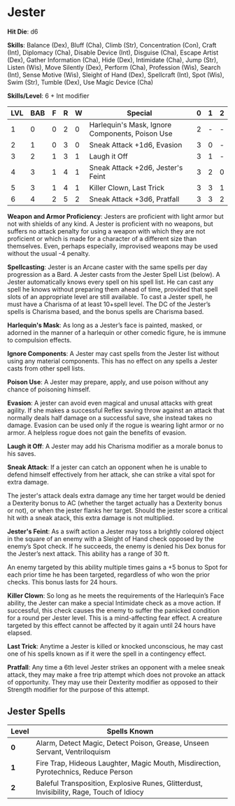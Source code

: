 # Jester

**Hit Die**: d6

**Skills**: Balance (Dex), Bluff (Cha), Climb (Str), Concentration (Con), Craft (Int), Diplomacy (Cha), Disable Device (Int), Disguise (Cha), Escape Artist (Dex), Gather Information (Cha), Hide (Dex), Intimidate (Cha), Jump (Str), Listen (Wis), Move Silently (Dex), Perform (Cha), Profession (Wis), Search (Int), Sense Motive (Wis), Sleight of Hand (Dex), Spellcraft (Int), Spot (Wis), Swim (Str), Tumble (Dex), Use Magic Device (Cha)

**Skills/Level**: 6 + Int modifier

LVL | BAB | F | R | W | Special | 0 | 1 | 2
--- | --- | - | - | - | ------- | - | - | -
1   | 0   | 0 | 2 | 0 | Harlequin's Mask, Ignore Components, Poison Use | 2 |  -  |  -  
2   | 1   | 0 | 3 | 0 | Sneak Attack +1d6, Evasion | 3 | 0 |  -  
3   | 2   | 1 | 3 | 1 | Laugh it Off | 3 | 1 | -
4   | 3   | 1 | 4 | 1 | Sneak Attack +2d6, Jester's Feint | 3 | 2 | 0
5   | 3   | 1 | 4 | 1 | Killer Clown, Last Trick | 3 | 3 | 1
6   | 4   | 2 | 5 | 2 | Sneak Attack +3d6, Pratfall | 3 | 3 | 2

**Weapon and Armor Proficiency**: Jesters are proficient with light armor but not with shields of any kind. A Jester is proficient with no weapons, but suffers no attack penalty for using a weapon with which they are not proficient or which is made for a character of a different size than themselves. Even, perhaps especially, improvised weapons may be used without the usual -4 penalty.

**Spellcasting**: Jester is an Arcane caster with the same spells per day progression as a Bard. A Jester casts from the Jester Spell List (below). A Jester automatically knows every spell on his spell list. He can cast any spell he knows without preparing them ahead of time, provided that spell slots of an appropriate level are still available. To cast a Jester spell, he must have a Charisma of at least 10+spell level. The DC of the Jester’s spells is Charisma based, and the bonus spells are Charisma based.

**Harlequin's Mask**: As long as a Jester’s face is painted, masked, or adorned in the manner of a harlequin or other comedic figure, he is immune to compulsion effects.

**Ignore Components**: A Jester may cast spells from the Jester list without using any material components. This has no effect on any spells a Jester casts from other spell lists.

**Poison Use**: A Jester may prepare, apply, and use poison without any chance of poisoning himself.

**Evasion**: A jester can avoid even magical and unusal attacks with great agility. If she makes a successful Reflex saving throw against an attack that normally deals half damage on a successful save, she instead takes no damage. Evasion can be used only if the rogue is wearing light armor or no armor. A helpless rogue does not gain the benefits of evasion.

**Laugh it Off**: A Jester may add his Charisma modifier as a morale bonus to his saves.

**Sneak Attack**: If a jester can catch an opponent when he is unable to defend himself effectively from her attack, she can strike a vital spot for extra damage. 

The jester's attack deals extra damage any time her target would be denied a Dexterity bonus to AC (whether the target actually has a Dexterity bonus or not), or when the jester flanks her target. Should the jester score a critical hit with a sneak atack, this extra damage is not multiplied. 

**Jester's Feint**: As a swift action a Jester may toss a brightly colored object in the square of an enemy with a Sleight of Hand check opposed by the enemy’s Spot check. If he succeeds, the enemy is denied his Dex bonus for the Jester’s next attack. This ability has a range of 30 ft.

An enemy targeted by this ability multiple times gains a +5 bonus to Spot for each prior time he has been targeted, regardless of who won the prior checks. This bonus lasts for 24 hours.

**Killer Clown**: So long as he meets the requirements of the Harlequin’s Face ability, the Jester can make a special Intimidate check as a move action. If successful, this check causes the enemy to suffer the panicked condition for a round per Jester level. This is a mind-affecting fear effect. A creature targeted by this effect cannot be affected by it again until 24 hours have elapsed.

**Last Trick**: Anytime a Jester is killed or knocked unconscious, he may cast one of his spells known as if it were the spell in a contingency effect.

**Pratfall**: Any time a 6th level Jester strikes an opponent with a melee sneak attack, they may make a free trip attempt which does not provoke an attack of opportunity. They may use their Dexterity modifier as opposed to their Strength modifier for the purpose of this attempt.

## Jester Spells

Level | Spells Known
----- | ------------
**0** | Alarm, Detect Magic, Detect Poison, Grease, Unseen Servant, Ventriloquism
**1** | Fire Trap, Hideous Laughter, Magic Mouth, Misdirection, Pyrotechnics, Reduce Person
**2** | Baleful Transposition, Explosive Runes, Glitterdust, Invisibility, Rage, Touch of Idiocy